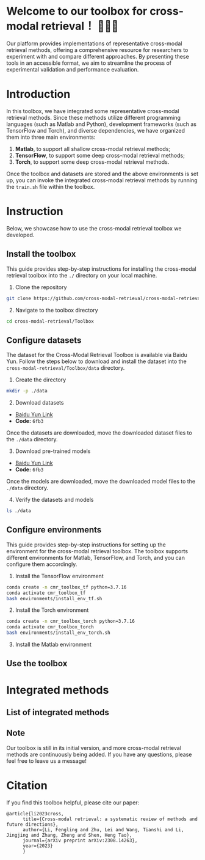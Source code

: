 # Welcome to our toolbox for cross-modal retrieval！ 👋👋👋

Our platform provides implementations of representative cross-modal retrieval methods, 
offering a comprehensive resource for researchers to experiment with and compare different approaches. 
By presenting these tools in an accessible format, we aim to streamline the process of experimental validation and performance evaluation. 

# Introduction
In this toolbox, we have integrated some representative cross-modal retrieval methods. Since these methods utilize different programming languages (such as Matlab and Python), development frameworks (such as TensorFlow and Torch), and diverse dependencies, we have organized them into three main environments:  
1. **Matlab**, to support all shallow cross-modal retrieval methods;  
2. **TensorFlow**, to support some deep cross-modal retrieval methods;  
3. **Torch**, to support some deep cross-modal retrieval methods.

Once the toolbox and datasets are stored and the above environments is set up, you can invoke the integrated cross-modal retrieval methods by running the `train.sh` file within the toolbox.


# Instruction
Below, we showcase how to use the cross-modal retrieval toolbox we developed.

## Install the toolbox
This guide provides step-by-step instructions for installing the cross-modal retrieval toolbox into the `./` directory on your local machine.

1. Clone the repository  
```bash
git clone https://github.com/cross-modal-retrieval/cross-modal-retrieval.git
```

2. Navigate to the toolbox directory  
```bash
cd cross-modal-retrieval/Toolbox
```

## Configure datasets
The dataset for the Cross-Modal Retrieval Toolbox is available via Baidu Yun. Follow the steps below to download and install the dataset into the `cross-modal-retrieval/Toolbox/data` directory.

1. Create the directory
```bash
mkdir -p ./data
```

2. Download datasets
- [Baidu Yun Link](https://pan.baidu.com/s/1QnC4ZyvjKOakKtUR9Cqd4A)
- **Code:** `6fb3`

Once the datasets are downloaded, move the downloaded dataset files to the `./data` directory.

3. Download pre-trained models
- [Baidu Yun Link](https://pan.baidu.com/s/1fJm8t9-YoSJ-4wSRv7ugxA)
- **Code:** `6fb3`

Once the models are downloaded, move the downloaded model files to the `./data` directory.

4. Verify the datasets and models  
```bash
ls ./data
```

## Configure environments
This guide provides step-by-step instructions for setting up the environment for the cross-modal retrieval toolbox.  The toolbox supports different environments for Matlab, TensorFlow, and Torch, and you can configure them accordingly.

1. Install the TensorFlow environment
``` bash
conda create -n cmr_toolbox_tf python=3.7.16
conda activate cmr_toolbox_tf
bash environments/install_env_tf.sh
```

2. Install the Torch environment
``` bash
conda create -n cmr_toolbox_torch python=3.7.16
conda activate cmr_toolbox_torch
bash environments/install_env_torch.sh
```

3. Install the Matlab environment


## Use the toolbox


# Integrated methods
## List of integrated methods

## Note
Our toolbox is still in its initial version, and more cross-modal retrieval methods are continuously being added. If you have any questions, please feel free to leave us a message!

# Citation
If you find this toolbox helpful, please cite our paper:
```
@article{li2023cross,
      title={Cross-modal retrieval: a systematic review of methods and future directions},
      author={Li, Fengling and Zhu, Lei and Wang, Tianshi and Li, Jingjing and Zhang, Zheng and Shen, Heng Tao},
      journal={arXiv preprint arXiv:2308.14263},
      year={2023}
      }
```
